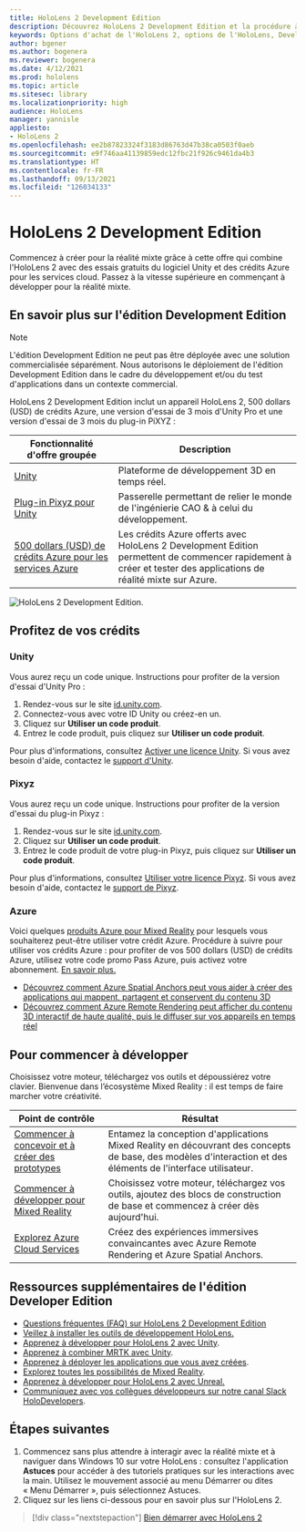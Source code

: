 ```yaml
---
title: HoloLens 2 Development Edition
description: Découvrez HoloLens 2 Development Edition et la procédure à suivre après l'avoir acquis.
keywords: Options d'achat de l'HoloLens 2, options de l'HoloLens, Developer Edition
author: bgener
ms.author: bogenera
ms.reviewer: bogenera
ms.date: 4/12/2021
ms.prod: hololens
ms.topic: article
ms.sitesec: library
ms.localizationpriority: high
audience: HoloLens
manager: yannisle
appliesto:
- HoloLens 2
ms.openlocfilehash: ee2b87823324f3183d86763d47b38ca0503f0aeb
ms.sourcegitcommit: e9f746aa41139859edc12fbc21f926c9461da4b3
ms.translationtype: HT
ms.contentlocale: fr-FR
ms.lasthandoff: 09/13/2021
ms.locfileid: "126034133"
---
```

# <a name="hololens-2-development-edition"></a>HoloLens 2 Development Edition

Commencez à créer pour la réalité mixte grâce à cette offre qui combine l'HoloLens 2 avec des essais gratuits du logiciel Unity et des crédits Azure pour les services cloud. Passez à la vitesse supérieure en commençant à développer pour la réalité mixte.

## <a name="learn-about-the-development-edition"></a>En savoir plus sur l'édition Development Edition

> [!NOTE]
> L'édition Development Edition ne peut pas être déployée avec une solution commercialisée séparément. Nous autorisons le déploiement de l'édition Development Edition dans le cadre du développement et/ou du test d'applications dans un contexte commercial.  

HoloLens 2 Development Edition inclut un appareil HoloLens 2, 500 dollars (USD) de crédits Azure, une version d'essai de 3 mois d'Unity Pro et une version d'essai de 3 mois du plug-in PiXYZ :

| Fonctionnalité d'offre groupée | Description |
|---|---|
|  [Unity](https://unity.com/) | Plateforme de développement 3D en temps réel.   |
|  [Plug-in Pixyz pour Unity](https://www.pixyz-software.com/plugin/) | Passerelle permettant de relier le monde de l'ingénierie CAO &amp; à celui du développement.   |
| [500 dollars (USD) de crédits Azure pour les services Azure](https://azure.microsoft.com/resources/) | Les crédits Azure offerts avec HoloLens 2 Development Edition permettent de commencer rapidement à créer et tester des applications de réalité mixte sur Azure. |

![HoloLens 2 Development Edition.](./images/hololens-2-dev-ed.png)

## <a name="redeem-your-credits"></a>Profitez de vos crédits

### <a name="unity"></a>Unity
Vous aurez reçu un code unique. Instructions pour profiter de la version d'essai d'Unity Pro :
1. Rendez-vous sur le site [id.unity.com](http://id.unity.com/).
1. Connectez-vous avec votre ID Unity ou créez-en un.
1. Cliquez sur **Utiliser un code produit**.
1. Entrez le code produit, puis cliquez sur **Utiliser un code produit**.

Pour plus d'informations, consultez [Activer une licence Unity](https://support.unity3d.com/hc/articles/211438683-How-do-I-activate-my-license-). Si vous avez besoin d'aide, contactez le [support d'Unity](https://support.unity3d.com/hc).  

### <a name="pixyz"></a>Pixyz
Vous aurez reçu un code unique. Instructions pour profiter de la version d'essai du plug-in Pixyz :
1. Rendez-vous sur le site [id.unity.com](http://id.unity.com/).
1. Cliquez sur **Utiliser un code produit**.
1. Entrez le code produit de votre plug-in Pixyz, puis cliquez sur **Utiliser un code produit**.

Pour plus d'informations, consultez [Utiliser votre licence Pixyz](https://www.pixyz-software.com/documentations/html/2020.1/review/TrialLicense.html). Si vous avez besoin d'aide, contactez le [support de Pixyz](https://www.pixyz-software.com/support/).

### <a name="azure"></a>Azure
Voici quelques [produits Azure pour Mixed Reality](https://azure.microsoft.com/topic/mixed-reality/) pour lesquels vous souhaiterez peut-être utiliser votre crédit Azure.
Procédure à suivre pour utiliser vos crédits Azure : pour profiter de vos 500 dollars (USD) de crédits Azure, utilisez votre code promo Pass Azure, puis activez votre abonnement. [En savoir plus.](hololens2-development-edition-faq.yml#how-can-i-redeem-my--500-azure-credit-)

- [Découvrez comment Azure Spatial Anchors peut vous aider à créer des applications qui mappent, partagent et conservent du contenu 3D](https://azure.microsoft.com/services/spatial-anchors/)
- [Découvrez comment Azure Remote Rendering peut afficher du contenu 3D interactif de haute qualité, puis le diffuser sur vos appareils en temps réel](https://azure.microsoft.com/services/remote-rendering/)

## <a name="get-started-developing"></a>Pour commencer à développer

Choisissez votre moteur, téléchargez vos outils et dépoussiérez votre clavier. Bienvenue dans l’écosystème Mixed Reality : il est temps de faire marcher votre créativité.

|     Point de contrôle                              |     Résultat                                                                                                                    |
|---------------------------------------------|---------------------------------------------------------------------------------------------------------------------------------|
|     [Commencer à concevoir et à créer des prototypes](/windows/mixed-reality/design/design)         |     Entamez la conception d'applications Mixed Reality en découvrant des concepts de base, des modèles d'interaction et des éléments de l'interface utilisateur.     |
|     [Commencer à développer pour Mixed Reality](/windows/mixed-reality/develop/development?tabs=unity)    |     Choisissez votre moteur, téléchargez vos outils, ajoutez des blocs de construction de base et commencez à créer dès aujourd'hui.                                  |
|     [Explorez Azure Cloud Services](/windows/mixed-reality/develop/mixed-reality-cloud-services)            |     Créez des expériences immersives convaincantes avec Azure Remote Rendering et Azure Spatial Anchors.                                 |

## <a name="developer-edition-additional-resources"></a>Ressources supplémentaires de l'édition Developer Edition

- [Questions fréquentes (FAQ) sur HoloLens 2 Development Edition](hololens2-development-edition-faq.yml)
- [Veillez à installer les outils de développement HoloLens.](/windows/mixed-reality/develop/install-the-tools?tabs=unity)
- [Apprenez à développer pour HoloLens 2 avec Unity](/windows/mixed-reality/develop/unity/unity-development-overview?tabs=mrtk%2Carr%2Chl2).
- [Apprenez à combiner MRTK avec Unity](/windows/mixed-reality/develop/unity/mrtk-getting-started).
- [Apprenez à déployer les applications que vous avez créées](app-deploy-overview.md).
- [Explorez toutes les possibilités de Mixed Reality](/windows/mixed-reality/).
- [Apprenez à développer pour HoloLens 2 avec Unreal.](/windows/mixed-reality/develop/unreal/unreal-development-overview?tabs=mrtk%2Casa)
- [Communiquez avec vos collègues développeurs sur notre canal Slack HoloDevelopers](https://holodevelopersslack.azurewebsites.net/).

## <a name="next-steps"></a>Étapes suivantes

1. Commencez sans plus attendre à interagir avec la réalité mixte et à naviguer dans Windows 10 sur votre HoloLens : consultez l'application **Astuces** pour accéder à des tutoriels pratiques sur les interactions avec la main. Utilisez le mouvement associé au menu Démarrer ou dites « Menu Démarrer », puis sélectionnez Astuces.
1. Cliquez sur les liens ci-dessous pour en savoir plus sur l'HoloLens 2.

> [!div class="nextstepaction"]
> [Bien démarrer avec HoloLens 2](hololens2-basic-usage.md)
